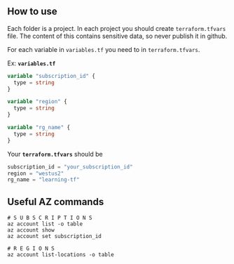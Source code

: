 

## How to use
Each folder is a project. In each project you should create `terraform.tfvars` file. The content of this contains sensitive data, so never publish it in github.

For each variable in `variables.tf` you need to in `terraform.tfvars`.

Ex:
**`variables.tf`**
``` terraform
variable "subscription_id" {
  type = string  
}

variable "region" {
  type = string
}

variable "rg_name" {
  type = string
}
```
Your **`terraform.tfvars`** should be

``` terraform
subscription_id = "your_subscription_id"
region = "westus2"
rg_name = "learning-tf"

```



## Useful AZ commands

```
# S U B S C R I P T I O N S
az account list -o table
az account show
az account set subscription_id

# R E G I O N S
az account list-locations -o table
```